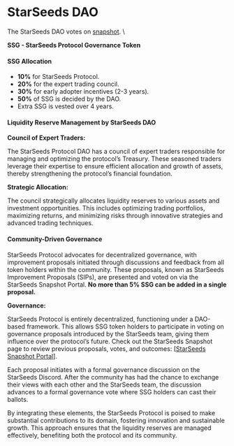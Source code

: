 # StarSeeds DAO

The StarSeeds DAO votes on [snapshot](https://sdao.pro/vote). \


**SSG - StarSeeds Protocol Governance Token**

#### SSG Allocation

* **10%** for StarSeeds Protocol.
* **20%** for the expert trading council.
* **30%** for early adopter incentives (2-3 years).
* **50%** of SSG is decided by the DAO.
* Extra SSG is vested over 4 years.

#### Liquidity Reserve Management by StarSeeds DAO

**Council of Expert Traders:**

The StarSeeds Protocol DAO has a council of expert traders responsible for managing and optimizing the protocol’s Treasury. These seasoned traders leverage their expertise to ensure efficient allocation and growth of assets, thereby strengthening the protocol’s financial foundation.

**Strategic Allocation:**

The council strategically allocates liquidity reserves to various assets and investment opportunities. This includes optimizing trading portfolios, maximizing returns, and minimizing risks through innovative strategies and advanced trading techniques.

#### Community-Driven Governance

StarSeeds Protocol advocates for decentralized governance, with improvement proposals initiated through discussions and feedback from all token holders within the community. These proposals, known as StarSeeds Improvement Proposals (SIPs), are presented and voted on via the StarSeeds Snapshot Portal. **No more than 5% SSG can be added in a single proposal.**

**Governance:**

StarSeeds Protocol is entirely decentralized, functioning under a DAO-based framework. This allows SSG token holders to participate in voting on governance proposals introduced by the StarSeeds team, giving them influence over the protocol’s future. Check out the StarSeeds Snapshot page to review previous proposals, votes, and outcomes: \[[StarSeeds Snapshot Portal](https://snapshot.org/#/starseeds-dao.eth)].

Each proposal initiates with a formal governance discussion on the StarSeeds Discord. After the community has had the chance to exchange their views with each other and the StarSeeds team, the discussion advances to a formal governance vote where SSG holders can cast their ballots.

By integrating these elements, the StarSeeds Protocol is poised to make substantial contributions to its domain, fostering innovation and sustainable growth. This approach ensures that the liquidity reserves are managed effectively, benefiting both the protocol and its community.
